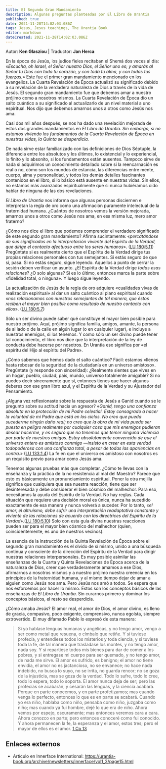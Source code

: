 ```yaml
---
title: El Segundo Gran Mandamiento
description: Algunas preguntas planteadas por El Libro de Urantia
published: true
date: 2021-11-28T14:02:03.086Z
tags: Jesus, Jesus teachings, The Urantia Book
editor: markdown
dateCreated: 2021-11-28T14:02:03.086Z
---
```


Autor: **Ken Glasziou** | Traductor: **Jan Herca**

En la época de Jesús, los judíos fieles recitaban el Shemá dos veces al día: «_Escucha, oh Israel, el Señor nuestro Dios, el Señor uno es; y amarás al Señor tu Dios con todo tu corazón, y con toda tu alma, y ​​con todas tus fuerzas._» Este fue el primer gran mandamiento mencionado en los evangelios. La Cuarta Revelación de Época actualizó su significado debido a su revelación de la verdadera naturaleza de Dios a través de la vida de Jesús. El segundo gran mandamiento fue que debemos amar a nuestro prójimo como a nosotros mismos. La Cuarta Revelación de Época dio un salto cuántico a su significado al actualizarlo de un nivel material a uno espiritual. Nos dijo que debemos amarnos unos a otros como Jesús nos ama.

Casi dos mil años después, se nos ha dado una revelación mejorada de estos dos grandes mandamientos en _El Libro de Urantia_. _Sin embargo, si no estamos viviendo los fundamentos de la Cuarta Revelación de Época en nuestras vidas, la Quinta se desperdicia._

De nada sirve estar familiarizado con las definiciones de Dios Séptuple, la diferencia entre los absolutos y los últimos, lo existencial y lo experiencial, lo finito y lo absonito, si los fundamentos están ausentes. Tampoco sirve de nada si adquirimos un conocimiento detallado sobre si la reencarnación es real o no, cómo son los mundos de estancia, las diferencias entre mente, cuerpo, alma y personalidad, y todos los demás detalles fascinantes contenidos en el libro, si lo básico está ausente en nuestras vidas. Sin ellos, no estamos más avanzados espiritualmente que si nunca hubiéramos oído hablar de ninguna de las dos revelaciones.

_El Libro de Urantia_ nos informa que algunas personas disciernen e interpretan la regla de oro como una afirmación puramente intelectual de la fraternidad humana. ¿Cuántos de nosotros vemos la versión mejorada, amarnos unos a otros como Jesús nos ama, en esa misma luz, mero amor fraterno?

¿Cómo nos dice el libro que podemos comprender el verdadero significado de este segundo gran mandamiento? Afirma sucintamente: «_percatándose de sus significados en la interpretación viviente del Espíritu de la Verdad, que dirige el contacto afectuoso entre los seres humanos_». ([LU 180:5.11](/es/The_Urantia_Book/180#p5_11)) Pregúntate si es realmente cierto que el Espíritu de la Verdad dirige tus propias relaciones personales con tus semejantes. Si estás seguro de que sí, pasa. Si no estás seguro, sigue leyendo. Aquellos a punto de cerrar la sesión deben verificar un asunto. ¿El Espíritu de la Verdad dirige _todas esas relaciones_? ¿O solo algunas? Si es lo último, entonces marca la parte sobre «fidelidad total, o ninguna». Y luego sigue leyendo.

La actualización de Jesús de la regla de oro adquiere «cualidades vivas de realización espiritual» al dar un salto cuántico al plano espiritual cuando «_nos relacionamos con nuestros semejantes de tal manera, que éstos reciben el mayor bien posible como resultado de nuestro contacto con ellos_». ([LU 180:5.7](/es/The_Urantia_Book/180#p5_7))

Sólo un ser divino puede saber qué constituye el mayor bien posible para nuestro prójimo. Aquí, prójimo significa familia, amigos, amante, la persona de al lado o de la calle en algún lugar (o en cualquier lugar), e incluye a nuestros enemigos, si los tenemos. Y como sólo un ser divino puede tener tal conocimiento, el libro nos dice que la interpretación de la ley de conducta debe hacerse por nosotros. En Urantia eso significa por «el espíritu del Hijo al espíritu del Padre».

¿Cómo sabemos que hemos dado el salto cuántico? Fácil: estamos «llenos hasta rebosar de la seguridad de la ciudadanía en un universo amistoso». Pregúntate (y responde con sinceridad): ¿Realmente sientes que vives en un hogar, pueblo, ciudad, país, mundo, universo totalmente amigable? Si no puedes decir sinceramente que sí, entonces tienes que hacer algunos deberes con ese gran libro azul, y el Espíritu de la Verdad y su Ajustador del Pensamiento.

¿Alguna vez reflexionaste sobre la respuesta de Jesús a Ganid cuando se le preguntó sobre su actitud hacia un agresor? «_Ganid, tengo una confianza absoluta en la protección de mi Padre celestial. Estoy consagrado a hacer la voluntad de mi Padre que está en los cielos. No creo que pueda sucederme ningún daño *real;* no creo que la obra de mi vida pueda ser puesta en peligro realmente por cualquier cosa que mis enemigos pudieran desear hacerme, y es seguro que no tenemos que temer ninguna violencia por parte de nuestros amigos. Estoy absolutamente convencido de que el universo entero es amistoso conmigo —insisto en creer en esta verdad todopoderosa con una confianza total, a pesar de todas las apariencias en contra_.» ([LU 133:1.4](/es/The_Urantia_Book/133#p1_4)) La fe en que el universo es amistoso con nosotros es un requisito previo para amar como Jesús ama.

Tenemos algunas pruebas más que completar. ¿Cómo te llevas con la enseñanza y la práctica de la no resistencia al mal del Maestro? Parece que esto es básicamente un pronunciamiento espiritual. Poner la otra mejilla significa que cualquiera que sea nuestra reacción, tiene que ser desinteresada y debe considerar el bien cósmico del malhechor. Para eso, necesitamos la ayuda del Espíritu de la Verdad. No hay reglas. Cada situación que requiere una decisión moral es única, nunca ha sucedido exactamente de esa manera y nunca volverá a suceder. Por lo tanto, «_el amor, el altruismo, debe sufrir una interpretación readaptativa constante y viviente de las relaciones de acuerdo con las directrices del Espíritu de la Verdad_».([LU 180:5.10](/es/The_Urantia_Book/180#p5_10)) Solo con esta guía divina nuestras reacciones pueden ser para el mayor bien cósmico del malhechor (quien, coincidentemente, es uno de nuestros vecinos).

La esencia de la instrucción de la Quinta Revelación de Época sobre el segundo gran mandamiento es el olvido de sí mismo, unido a una búsqueda continua y consciente de la dirección del Espíritu de la Verdad para dirigir nuestras relaciones interpersonales. Es muy posible asimilar las enseñanzas de la Cuarta y Quinta Revelaciones de Época acerca de la naturaleza de Dios, creer que verdaderamente amamos a ese Dios, afirmarnos a nosotros mismos y a nuestro prójimo nuestra creencia en los principios de la fraternidad humana, y al mismo tiempo dejar de amar a alguien como Jesús nos ama. Pero Jesús nos amó a todos. Se espera que nos esforcemos por hacer lo mismo. Estos son los conceptos básicos de las enseñanzas de _El Libro de Urantia_. Sin curarnos primero y dominar los conceptos básicos, el resto se desperdicia.

¿Cómo amaba Jesús? El amor real, el amor de Dios, el amor divino, es lleno de gracia, compasivo, poco exigente, comprensivo, nunca egoísta, siempre extrovertido. El muy difamado Pablo lo expresó de esta manera: 

> Si yo hablase lenguas humanas y angélicas, y no tengo amor, vengo a ser como metal que resuena, o címbalo que retiñe. 
> Y si tuviese profecía, y entendiese todos los misterios y toda ciencia, y si tuviese toda la fe, de tal manera que trasladase los montes, y no tengo amor, nada soy. 
> Y si repartiese todos mis bienes para dar de comer a los pobres, y si entregase mi cuerpo para ser quemado, y no tengo amor, de nada me sirve.
> El amor es sufrido, es benigno; el amor no tiene envidia, el amor no es jactancioso, no se envanece;
> no hace nada indebido, no busca lo suyo, no se irrita, no guarda rencor;
> no se goza de la injusticia, mas se goza de la verdad.
> Todo lo sufre, todo lo cree, todo lo espera, todo lo soporta.
> El amor nunca deja de ser; pero las profecías se acabarán, y cesarán las lenguas, y la ciencia acabará.
> Porque en parte conocemos, y en parte profetizamos;
> mas cuando venga lo perfecto, entonces lo que es en parte se acabará.
> Cuando yo era niño, hablaba como niño, pensaba como niño, juzgaba como niño; mas cuando ya fui hombre, dejé lo que era de niño.
> Ahora vemos por espejo, oscuramente; mas entonces veremos cara a cara. Ahora conozco en parte; pero entonces conoceré como fui conocido.
> Y ahora permanecen la fe, la esperanza y el amor, estos tres; pero el mayor de ellos es el amor. [1 Co 13](/es/Bible/1_Corinthians/13)

## Enlaces externos

* Artículo en Innerface International: https://urantia-book.org/archive/newsletters/innerface/vol1_3/page15.html
